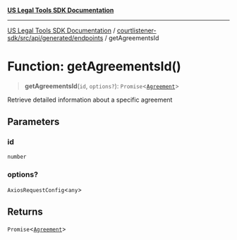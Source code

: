 [**US Legal Tools SDK Documentation**](../../../../../../README.md)

***

[US Legal Tools SDK Documentation](../../../../../../README.md) / [courtlistener-sdk/src/api/generated/endpoints](../README.md) / getAgreementsId

# Function: getAgreementsId()

> **getAgreementsId**(`id`, `options?`): `Promise`\<[`Agreement`](../../model/interfaces/Agreement.md)\>

Retrieve detailed information about a specific agreement

## Parameters

### id

`number`

### options?

`AxiosRequestConfig`\<`any`\>

## Returns

`Promise`\<[`Agreement`](../../model/interfaces/Agreement.md)\>
